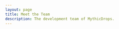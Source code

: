 ```yaml
---
layout: page
title: Meet the Team
description: The development team of MythicDrops.
---
```


<script setup>
import TeamPage from './.vitepress/components/TeamPage.vue';
</script>

<TeamPage />
